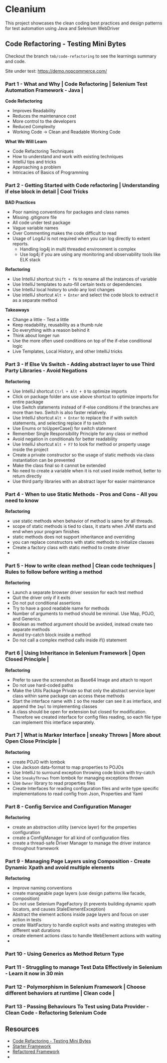 # Cleanium

This project showcases the clean coding best practices and design patterns for test automation using Java and Selenium
WebDriver

## Code Refactoring - Testing Mini Bytes

Checkout the branch `tmb/code-refactoring` to see the learnings summary and code.

Site under test: https://demo.nopcommerce.com/

### Part 1 - What and Why | Code Refactoring | Selenium Test Automation Framework - Java |

**Code Refactoring**

* Improves Readability
* Reduces the maintenance cost
* More control to the developers
* Reduced Complexity
* Working Code -> Clean and Readable Working Code

**What We Will Learn**

* Code Refactoring Techniques
* How to understand and work with existing techniques
* IntelliJ tips and tricks
* Approaching a problem
* Intricacies of Basics of Programming

### Part 2 - Getting Started with Code refactoring | Understanding if else block in detail | Cool Tricks

**BAD Practices**

* Poor naming conventions for packages and class names
* Missing .gitignore file
* All code under test package
* Vague variable names
* Over Commenting makes the code difficult to read
* Usage of Log4J is not required when you can log directly to extent reports.
    * Handling log4j in multi threaded environment is complex
    * Use log4j if you are using any monitoring and observability tools like ELK stack

**Refactoring**

* Use IntelliJ shortcut `Shift + f6` to rename all the instances of variable
* Use IntelliJ templates to auto-fill certain texts or dependencies
* Use IntelliJ local history to undo any lost changes
* Use intelliJ shortcut `Alt + Enter` and select the code block to extract it as a separate method

**Takeaways**

* Change a little - Test a little
* Keep readability, reusability as a thumb rule
* Do everything with a reason behind it
* Think about longer run
* Use the more often used conditions on top of the if-else conditional logic
* Live Templates, Local History, and other IntelliJ tricks

### Part 3 - If Else Vs Switch - Adding abstract layer to use Third Party Libraries - Avoid Negations

**Refactoring**

* Use IntelliJ shortcut `Ctrl + Alt + O` to optimize imports
* Click on package folder ans use above shortcut to optimize imports for entire package
* Use Switch statements instead of if-else conditions if the branches are more than two. Switch is also faster
  relatively.
* Use IntelliJ shortcut `Alt + Enter` to replace the if with switch statements, and selecting replace if to switch
* Use Enums or toUpperCase() for switch statement
* Remember Single Responsibility Principle for any class or method
* Avoid negation in conditionals for better readability
* Use IntelliJ shortcut `Alt + F7` to look for method or property usage inside the project
* Create a private constructor so the usage of static methods via class instantiation can be prevented
* Make the class final so it cannot be extended
* No need to create a variable when it is not used inside method, better to return directly
* Use third party libraries with an abstract layer for easier maintenance

### Part 4 - When to use Static Methods - Pros and Cons - All you need to know

**Refactoring**

* use static methods when behavior of method is same for all threads.
* scope of static methods is tied to class, it starts when JVM starts and end when your program finishes
* static methods does not support inheritance and overriding
* you can replace constructors with static methods to initialize classes
* Create a factory class with static method to create driver
*

### Part 5 - How to write clean method | Clean code techniques | Rules to follow before writing a method

**Refactoring**

* Launch a separate browser driver session for each test method
* Quit the driver only if it exits
* Do not put conditional assertions
* Try to have a good readable name for methods
* Number of arguments to method should be minimal. Use Map, POJO, and Generics.
* Boolean as method argument should be avoided, instead create two separate methods
* Avoid try-catch block inside a method
* Do not call a complex method calls inside if() statement

### Part 6 | Using Inheritance in Selenium Framework | Open Closed Principle |

**Refactoring**

* Prefer to save the screenshot as Base64 Image and attach to report
* Do not use hard-coded paths
* Make the Utils Package Private so that only the abstract service layer class within same package can access these
  methods
* Start the interface name with `I` so the reader can see it as interface, and append the `Impl` to implementing classes
* A class should be open for extension but closed for modification. Therefore we created interface for config files
  reading, so each file type can implement this interface separately.

### Part 7 | What is Marker Interface | sneaky Throws | More about Open Close Principle |

**Refactoring**

* create POJO with lombok
* Use Jackson data-format to map properties to POJOs
* Use IntelliJ to surround exception throwing code block with try-catch
* Use `SneakyThrows` from lombok for managing exceptions thrown
* Use `Owner` library to read properties files
* Create Interfaces for reading configuration files and write type specific implementations to read config from Json,
  Properties and Yaml

### Part 8 - Config Service and Configuration Manager

**Refactoring**

* create an abstraction utility (service layer) for the properties configuration
* create a ConfigManager for all kind of configuration files
* create a thread-safe Driver Manager to manage the driver instance throughout framework

### Part 9 - Managing Page Layers using Composition - Create Dynamic Xpath and avoid multiple elements

**Refactoring**

* Improve naming conventions
* create manageable page layers (use design patterns like facade, composition)
* Do not use Selenium PageFactory (it prevents building dynamic xpath locators, and causes StaleElementException)
* Abstract the element actions inside page layers and focus on user action in tests
* create WaitFactory to handle explicit waits and waiting strategies with different wait durations
* create element actions class to handle WebElement actions with waiting
* 

### Part 10 - Using Generics as Method Return Type

### Part 11 - Struggling to manage Test Data Effectively in Selenium - Learn it now in 30 min

### Part 12 - Polymorphism in Selenium Framework | Choose different behaviors at runtime | Clean code |

### Part 13 - Passing Behaviours To Test using Data Provider - Clean Code - Refactoring Selenium Code

###   

###

## Resources

* [Code Refactoring - Testing Mini Bytes](https://www.youtube.com/playlist?list=PL9ok7C7Yn9A9UGTiBDsbW9MZVHH_cgrDa)
* [Starter Framework](https://github.com/pavanoltraining/nopCommerceV1/tree/master)
* [Refactored Framework](https://github.com/amuthansakthivel/SeleniumFramework/tree/main)
* []()